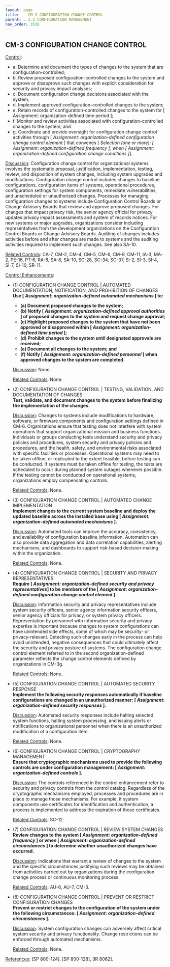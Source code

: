 ```yaml
---
layout: page
title: -- CM-3 CONFIGURATION CHANGE CONTROL 
parent: . 3.5 CONFIGURATION MANAGEMENT 
nav_order: 3530 
---
```


## CM-3 CONFIGURATION CHANGE CONTROL

<ins>Control</ins>:

* a. Determine and document the types of changes to the system that are configuration-controlled;
* b. Review proposed configuration-controlled changes to the system and approve or disapprove such changes with explicit consideration for security and privacy impact analyses;
* c. Document configuration change decisions associated with the system;
* d. Implement approved configuration-controlled changes to the system;
* e. Retain records of configuration-controlled changes to the system for [ Assignment: organization-defined time period ];
* f. Monitor and review activities associated with configuration-controlled changes to the system; and
* g. Coordinate and provide oversight for configuration change control activities through [ _Assignment: organization-defined configuration change control element_ ] that convenes [ _Selection (one or more): [ Assignment: organization-defined frequency ]; when [ Assignment: organization-defined configuration change conditions ]_].

<ins>Discussion</ins>: Configuration change control for organizational systems involves the systematic proposal, justification, implementation, testing, review, and disposition of system changes, including system upgrades and modifications. Configuration change control includes changes to baseline configurations, configuration items of systems, operational procedures, configuration settings for system components, remediate vulnerabilities, and unscheduled or unauthorized changes. Processes for managing configuration changes to systems include Configuration Control Boards or Change Advisory Boards that review and approve proposed changes. For changes that impact privacy risk, the senior agency official for privacy updates privacy impact assessments and system of records notices. For new systems or major upgrades, organizations consider including representatives from the development organizations on the Configuration Control Boards or Change Advisory Boards. Auditing of changes includes activities before and after changes are made to systems and the auditing activities required to implement such changes. See also SA-10.

<ins>Related Controls</ins>: CA-7, CM-2, CM-4, CM-5, CM-6, CM-9, CM-11, IA-3, MA-2, PE-16, PT-6, RA-8, SA-8, SA-10, SC-28, SC-34, SC-37, SI-2, SI-3, SI-4, SI-7, SI-10, SR-11.

<ins>Control Enhancements</ins>:

* (1) CONFIGURATION CHANGE CONTROL | AUTOMATED DOCUMENTATION, NOTIFICATION, AND PROHIBITION OF CHANGES<br> 
**Use [ _Assignment: organization-defined automated mechanisms_ ] to:**
    * **(a) Document proposed changes to the system;**
    * **(b) Notify [ _Assignment: organization-defined approval authorities_ ] of proposed changes to the system and request change approval;**
    * **(c) Highlight proposed changes to the system that have not been approved or disapproved within [ _Assignment: organization-defined time period_ ];**
    * **(d) Prohibit changes to the system until designated approvals are received;**
    * **(e) Document all changes to the system; and**
    * **(f) Notify [ _Assignment: organization-defined personnel_ ] when approved changes to the system are completed.**

    <ins>Discussion</ins>: None.

    <ins>Related Controls</ins>: None.

* (2) CONFIGURATION CHANGE CONTROL | TESTING, VALIDATION, AND DOCUMENTATION OF CHANGES<br>
**Test, validate, and document changes to the system before finalizing the implementation of the changes.**

    <ins>Discussion</ins>: Changes to systems include modifications to hardware, software, or firmware components and configuration settings defined in CM-6. Organizations ensure that testing does not interfere with system operations that support organizational mission and business functions. Individuals or groups conducting tests understand security and privacy policies and procedures, system security and privacy policies and procedures, and the health, safety, and environmental risks associated with specific facilities or processes. Operational systems may need to be taken offline, or replicated to the extent feasible, before testing can be conducted. If systems must be taken offline for testing, the tests are scheduled to occur during planned system outages whenever possible. If the testing cannot be conducted on operational systems, organizations employ compensating controls.

    <ins>Related Controls</ins>: None.

* (3) CONFIGURATION CHANGE CONTROL | AUTOMATED CHANGE IMPLEMENTATION<br>
**Implement changes to the current system baseline and deploy the updated baseline across the installed base using [ _Assignment: organization-defined automated mechanisms_ ].**

    <ins>Discussion</ins>: Automated tools can improve the accuracy, consistency, and availability of configuration baseline information. Automation can also provide data aggregation and data correlation capabilities, alerting mechanisms, and dashboards to support risk-based decision-making within the organization.

    <ins>Related Controls</ins>: None.

* (4) CONFIGURATION CHANGE CONTROL | SECURITY AND PRIVACY REPRESENTATIVES<br>
**Require [ _Assignment: organization-defined security and privacy representatives_] to be members of the [ _Assignment: organization-defined configuration change control element_ ].**

    <ins>Discussion</ins>: Information security and privacy representatives include system security officers, senior agency information security officers, senior agency officials for privacy, or system privacy officers. Representation by personnel with information security and privacy expertise is important because changes to system configurations can have unintended side effects, some of which may be security- or privacy-relevant. Detecting such changes early in the process can help avoid unintended, negative consequences that could ultimately affect the security and privacy posture of systems. The configuration change control element referred to in the second organization-defined parameter reflects the change control elements defined by organizations in CM-3g.

    <ins>Related Controls</ins>: None.

* (5) CONFIGURATION CHANGE CONTROL | AUTOMATED SECURITY RESPONSE<br>
**Implement the following security responses automatically if baseline configurations are changed in an unauthorized manner: [ _Assignment: organization-defined security responses_ ].**

    <ins>Discussion</ins>: Automated security responses include halting selected system functions, halting system processing, and issuing alerts or notifications to organizational personnel when there is an unauthorized modification of a configuration item.

    <ins>Related Controls</ins>: None.

* (6) CONFIGURATION CHANGE CONTROL | CRYPTOGRAPHY MANAGEMENT<br>
**Ensure that cryptographic mechanisms used to provide the following controls are under configuration management: [ _Assignment: organization-defined controls_ ].**

    <ins>Discussion</ins>: The controls referenced in the control enhancement refer to security and privacy controls from the control catalog. Regardless of the cryptographic mechanisms employed, processes and procedures are in place to manage those mechanisms. For example, if system components use certificates for identification and authentication, a process is implemented to address the expiration of those certificates.

    <ins>Related Controls</ins>: SC-12.

* (7) CONFIGURATION CHANGE CONTROL | REVIEW SYSTEM CHANGES<br>
**Review changes to the system [ _Assignment: organization-defined frequency_ ] or when [ _Assignment: organization-defined circumstances_ ] to determine whether unauthorized changes have occurred.**

    <ins>Discussion</ins>: Indications that warrant a review of changes to the system and the specific circumstances justifying such reviews may be obtained from activities carried out by organizations during the configuration change process or continuous monitoring process.

    <ins>Related Controls</ins>: AU-6, AU-7, CM-3.

* (8) CONFIGURATION CHANGE CONTROL | PREVENT OR RESTRICT CONFIGURATION CHANGES<br>
**Prevent or restrict changes to the configuration of the system under the following circumstances: [ _Assignment: organization-defined circumstances_ ].**

    <ins>Discussion</ins>: System configuration changes can adversely affect critical system security and privacy functionality. Change restrictions can be enforced through automated mechanisms.

    <ins>Related Controls</ins>: None.

<ins>References</ins>: [SP 800-124], [SP 800-128], [IR 8062].
